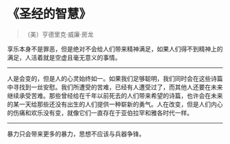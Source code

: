 # 《圣经的智慧》

> （美）亨德里克·威廉·房龙

享乐本身不是罪恶，但是绝对不会给人们带来精神满足，如果人们得不到精神上的满足，人活着就是空虚且毫无意义的事情。

---

人是会变的，但是人的心灵始终如一。如果我们足够聪明，我们同时会在这些诗篇中寻找到一丝安慰。我们所遭受的苦难，已经有人遭受过了，而其他人还要在未来继续承受苦难。那些曾经给在千年以前死去的人们带来希望的诗篇，也许会在未来的某一天给那些还没有出生的人们提供一种崭新的勇气。人在改变，但是人们内心的伤痛和欢乐没有变，就像它们一直存在于亚伯拉罕和雅各时代一样。

---

暴力只会带来更多的暴力，思想不应该与兵器争锋。